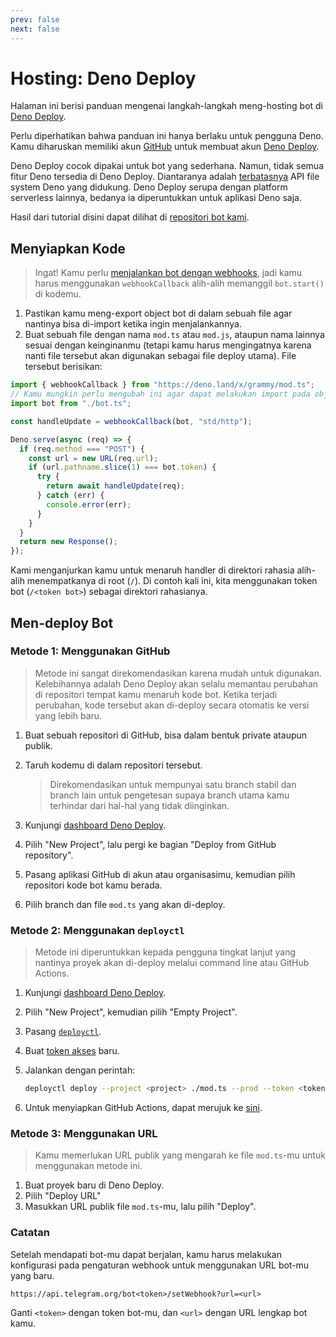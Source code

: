 ```yaml
---
prev: false
next: false
---
```


# Hosting: Deno Deploy

Halaman ini berisi panduan mengenai langkah-langkah meng-hosting bot di [Deno Deploy](https://deno.com/deploy).

Perlu diperhatikan bahwa panduan ini hanya berlaku untuk pengguna Deno.
Kamu diharuskan memiliki akun [GitHub](https://github.com) untuk membuat akun [Deno Deploy](https://deno.com/deploy).

Deno Deploy cocok dipakai untuk bot yang sederhana.
Namun, tidak semua fitur Deno tersedia di Deno Deploy.
Diantaranya adalah [terbatasnya](https://deno.com/deploy/docs/runtime-fs) API file system Deno yang didukung.
Deno Deploy serupa dengan platform serverless lainnya, bedanya ia diperuntukkan untuk aplikasi Deno saja.

Hasil dari tutorial disini dapat dilihat di [repositori bot kami](https://github.com/grammyjs/examples/tree/main/deno-deploy).

## Menyiapkan Kode

> Ingat! Kamu perlu [menjalankan bot dengan webhooks](../guide/deployment-types#bagaimana-cara-menggunakan-webhook), jadi kamu harus menggunakan `webhookCallback` alih-alih memanggil `bot.start()` di kodemu.

1. Pastikan kamu meng-export object bot di dalam sebuah file agar nantinya bisa di-import ketika ingin menjalankannya.
2. Buat sebuah file dengan nama `mod.ts` atau `mod.js`, ataupun nama lainnya sesuai dengan keinginanmu (tetapi kamu harus mengingatnya karena nanti file tersebut akan digunakan sebagai file deploy utama). File tersebut berisikan:

```ts
import { webhookCallback } from "https://deno.land/x/grammy/mod.ts";
// Kamu mungkin perlu mengubah ini agar dapat melakukan import pada object bot-mu.
import bot from "./bot.ts";

const handleUpdate = webhookCallback(bot, "std/http");

Deno.serve(async (req) => {
  if (req.method === "POST") {
    const url = new URL(req.url);
    if (url.pathname.slice(1) === bot.token) {
      try {
        return await handleUpdate(req);
      } catch (err) {
        console.error(err);
      }
    }
  }
  return new Response();
});
```

Kami menganjurkan kamu untuk menaruh handler di direktori rahasia alih-alih menempatkanya di root (`/`).
Di contoh kali ini, kita menggunakan token bot (`/<token bot>`) sebagai direktori rahasianya.

## Men-deploy Bot

### Metode 1: Menggunakan GitHub

> Metode ini sangat direkomendasikan karena mudah untuk digunakan.
> Kelebihannya adalah Deno Deploy akan selalu memantau perubahan di repositori tempat kamu menaruh kode bot.
> Ketika terjadi perubahan, kode tersebut akan di-deploy secara otomatis ke versi yang lebih baru.

1. Buat sebuah repositori di GitHub, bisa dalam bentuk private ataupun publik.
2. Taruh kodemu di dalam repositori tersebut.

   > Direkomendasikan untuk mempunyai satu branch stabil dan branch lain untuk pengetesan supaya branch utama kamu terhindar dari hal-hal yang tidak diinginkan.

3. Kunjungi [dashboard Deno Deploy](https://dash.deno.com/projects).
4. Pilih "New Project", lalu pergi ke bagian "Deploy from GitHub repository".
5. Pasang aplikasi GitHub di akun atau organisasimu, kemudian pilih repositori kode bot kamu berada.
6. Pilih branch dan file `mod.ts` yang akan di-deploy.

### Metode 2: Menggunakan `deployctl`

> Metode ini diperuntukkan kepada pengguna tingkat lanjut yang nantinya proyek akan di-deploy melalui command line atau GitHub Actions.

1. Kunjungi [dashboard Deno Deploy](https://dash.deno.com/projects).
2. Pilih "New Project", kemudian pilih "Empty Project".
3. Pasang [`deployctl`](https://github.com/denoland/deployctl).
4. Buat [token akses](https://dash.deno.com/user/access-tokens) baru.
5. Jalankan dengan perintah:

   ```sh
   deployctl deploy --project <project> ./mod.ts --prod --token <token>
   ```

6. Untuk menyiapkan GitHub Actions, dapat merujuk ke [sini](https://github.com/denoland/deployctl/blob/main/action/README.md).

### Metode 3: Menggunakan URL

> Kamu memerlukan URL publik yang mengarah ke file `mod.ts`-mu untuk menggunakan metode ini.

1. Buat proyek baru di Deno Deploy.
2. Pilih "Deploy URL"
3. Masukkan URL publik file `mod.ts`-mu, lalu pilih "Deploy".

### Catatan

Setelah mendapati bot-mu dapat berjalan, kamu harus melakukan konfigurasi pada pengaturan webhook untuk menggunakan URL bot-mu yang baru.

```text
https://api.telegram.org/bot<token>/setWebhook?url=<url>
```

Ganti `<token>` dengan token bot-mu, dan `<url>` dengan URL lengkap bot kamu.
